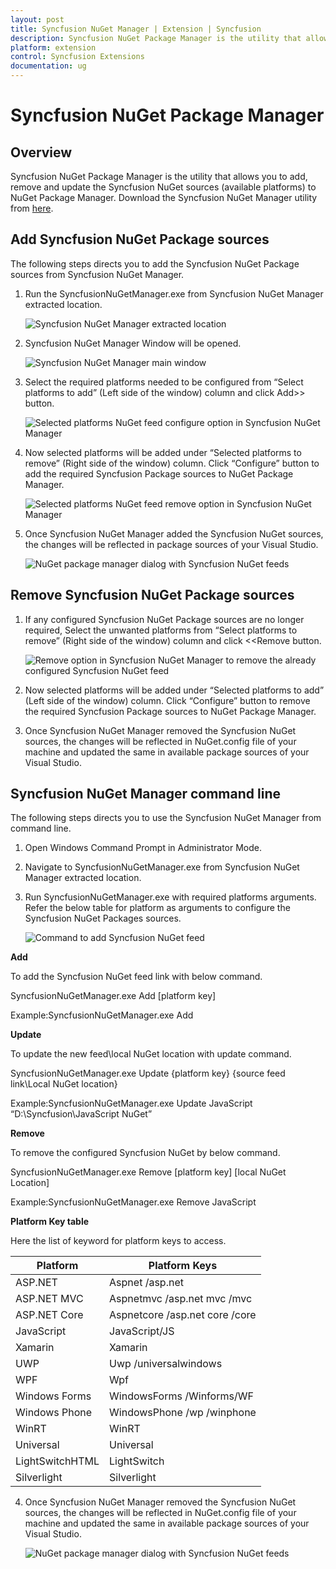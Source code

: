 ```yaml
---
layout: post
title: Syncfusion NuGet Manager | Extension | Syncfusion
description: Syncfusion NuGet Package Manager is the utility that allows you to add, remove and update the Syncfusion NuGet sources (available platforms) to NuGet Package Manager
platform: extension
control: Syncfusion Extensions
documentation: ug
---
```


# Syncfusion NuGet Package Manager

## Overview

Syncfusion NuGet Package Manager is the utility that allows you to add, remove and update the Syncfusion NuGet sources (available platforms) to NuGet Package Manager. Download the Syncfusion NuGet Manager utility from [here](http://www.syncfusion.com/downloads/support/directtrac/general/ze/SyncfusionNuGetManager-2143130196).

## Add Syncfusion NuGet Package sources 

The following steps directs you to add the Syncfusion NuGet Package sources from Syncfusion NuGet Manager. 

1. Run the SyncfusionNuGetManager.exe from Syncfusion NuGet Manager extracted location. 

   ![Syncfusion NuGet Manager extracted location](SyncfusionNuGetManager_images/SyncfusionNuGetManager-img1.png)

2. Syncfusion NuGet Manager Window will be opened.

   ![Syncfusion NuGet Manager main window](SyncfusionNuGetManager_images/SyncfusionNuGetManager-img2.png)

3. Select the required platforms needed to be configured from “Select platforms to add” (Left side of the window) column and click Add>> button.

   ![Selected platforms NuGet feed configure option in Syncfusion NuGet Manager](SyncfusionNuGetManager_images/SyncfusionNuGetManager-img3.png)

4. Now selected platforms will be added under “Selected platforms to remove” (Right side of the window) column. Click “Configure” button to add the required Syncfusion Package sources to NuGet Package Manager.

   ![Selected platforms NuGet feed remove option in Syncfusion NuGet Manager](SyncfusionNuGetManager_images/SyncfusionNuGetManager-img4.png)

5. Once Syncfusion NuGet Manager added the Syncfusion NuGet sources, the changes will be reflected in package sources of your Visual Studio. 

   ![NuGet package manager dialog with Syncfusion NuGet feeds](SyncfusionNuGetManager_images/SyncfusionNuGetManager-img5.png)

## Remove Syncfusion NuGet Package sources 

1. If any configured Syncfusion NuGet Package sources are no longer required, Select the unwanted platforms from “Select platforms to remove” (Right side of the window) column and click <<Remove button. 

   ![Remove option in Syncfusion NuGet Manager to remove the already configured Syncfusion NuGet feed](SyncfusionNuGetManager_images/SyncfusionNuGetManager-img6.png)   

2. Now selected platforms will be added under “Selected platforms to add” (Left side of the window) column. Click “Configure” button to remove the required Syncfusion Package sources to NuGet Package Manager.

3. Once Syncfusion NuGet Manager removed the Syncfusion NuGet sources, the changes will be reflected in NuGet.config file of your machine and updated the same in available package sources of your Visual Studio. 

## Syncfusion NuGet Manager command line

The following steps directs you to use the Syncfusion NuGet Manager from command line.

1. Open Windows Command Prompt in Administrator Mode.

2. Navigate to SyncfusionNuGetManager.exe from Syncfusion NuGet Manager extracted location.  

3. Run SyncfusionNuGetManager.exe with required platforms arguments. Refer the below table for platform as arguments to configure the Syncfusion NuGet Packages sources. 

   ![Command to add Syncfusion NuGet feed](SyncfusionNuGetManager_images/SyncfusionNuGetManager-img8.jpeg)

**Add**

To add the Syncfusion NuGet feed link with below command.

SyncfusionNuGetManager.exe Add [platform key]

Example:SyncfusionNuGetManager.exe Add

**Update**

To update the new feed\local NuGet location with update command.

SyncfusionNuGetManager.exe Update {platform key} {source feed link\Local NuGet location}

Example:SyncfusionNuGetManager.exe Update JavaScript “D:\Syncfusion\JavaScript NuGet”

**Remove**

To remove the configured Syncfusion NuGet by below command.

SyncfusionNuGetManager.exe Remove [platform  key] [local NuGet Location]

Example:SyncfusionNuGetManager.exe Remove JavaScript

**Platform Key table**

Here the list of keyword for platform keys to access. 

<table>
 <thead>
  <tr>
    <th>Platform</th>
    <th>Platform Keys</th>
  </tr>
 </thead>
 <tbody>
  <tr>
   <td>ASP.NET</td>
   <td>Aspnet /asp.net</td>
  </tr>
  <tr>
    <td>ASP.NET MVC</td>
    <td>Aspnetmvc /asp.net mvc /mvc</td>
  </tr>
  <tr>
    <td>ASP.NET Core</td>
    <td>Aspnetcore /asp.net core /core</td>
  </tr>
  <tr>
   <td>JavaScript</td>
   <td>JavaScript/JS</td>
  </tr>
  <tr>
    <td>Xamarin</td>
     <td>Xamarin</td>
  </tr>
  <tr>
   <td>UWP</td>
   <td>Uwp /universalwindows</td>
 </tr>
 <tr>
   <td>WPF<br/></td>
   <td>Wpf</td>
 </tr>
 <tr>
   <td>Windows Forms</td>
   <td>WindowsForms /Winforms/WF</td>
 </tr>
 <tr>
  <td>Windows Phone</td>
  <td>WindowsPhone /wp /winphone</td>
 </tr>
 <tr>
  <td>WinRT</td>
  <td>WinRT</td>
 </tr>
 <tr>
  <td>Universal</td>
  <td>Universal</td>
 </tr>
 <tr>
  <td>LightSwitchHTML</td>
  <td>LightSwitch</td>
 </tr>
 <tr>
  <td>Silverlight</td>
  <td>Silverlight</td>
 </tr>
 </tbody>
</table>

4. Once Syncfusion NuGet Manager removed the Syncfusion NuGet sources, the changes will be reflected in NuGet.config file of your machine and updated the same in available package sources of your Visual Studio. 

   ![NuGet package manager dialog with Syncfusion NuGet feeds](SyncfusionNuGetManager_images/SyncfusionNuGetManager-img5.png)

